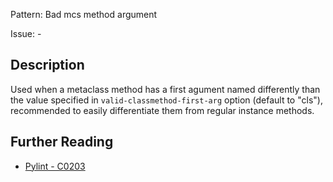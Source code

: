 Pattern: Bad mcs method argument

Issue: -

## Description

Used when a metaclass method has a first agument named differently than the value specified in `valid-classmethod-first-arg` option (default to "cls"), recommended to easily differentiate them from regular instance methods.

## Further Reading

* [Pylint - C0203](http://pylint-messages.wikidot.com/messages:c0203)